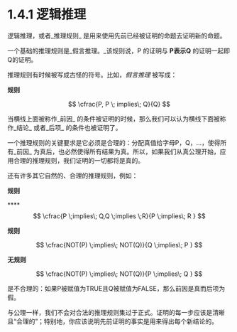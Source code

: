 # 1.4.1 逻辑推理

逻辑推理，或者_推理规则_ 是用来使用先前已经被证明的命题去证明新的命题。

一个基础的推理规则是_假言推理。_该规则说，P 的证明与 **P表示Q** 的证明一起即Q的证明。

推理规则有时候被写成古怪的符号。比如，_假言推理_ 被写成：

**规则**

$$
\cfrac{P, P \; implies\; Q}{Q}
$$

当横线上面被称作_前因_ 的条件被证明的时候，那么我们可以认为横线下面被称作_结论_ 或者_后项_ 的条件也被证明了。

一个推理规则的关键要求是它必须是合理的：分配真值给字母P，Q，...，使得所有_前因_ 为真后，也必然使得所有结果为真。所以，如果我们从真公理开始，应用合理的推理规则，我们证明的一切都将是真的。

还有许多其它自然的、合理的推理规则，例如：

**规则**

 ****$$     \cfrac{P \;implies\; Q,Q \;implies \;R}{P \;implies\; R } $$ 

**规则**

$$
\cfrac{NOT(P) \;implies\; NOT(Q)}{Q \;implies\; P
}
$$

**无规则**

$$
\cfrac{NOT(P) \;implies\; NOT(Q)}{P \;implies\; Q
}
$$

是不合理的：如果P被赋值为TRUE且Q被赋值为FALSE，那么前因是真而后项为假。

与公理一样，我们不会对合法的推理规则集过于正式。证明的每一步应该是清晰且“合理的”；特别地，你应该说明先前证明的事实是用来得出每个新结论的。




